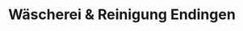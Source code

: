 ---
title: "Wäscherei & Reinigung Endingen"
url: /endingen-am-kaiserstuhl/waescherei-und-reinigung-endingen/
shop: Wäscherei
---
